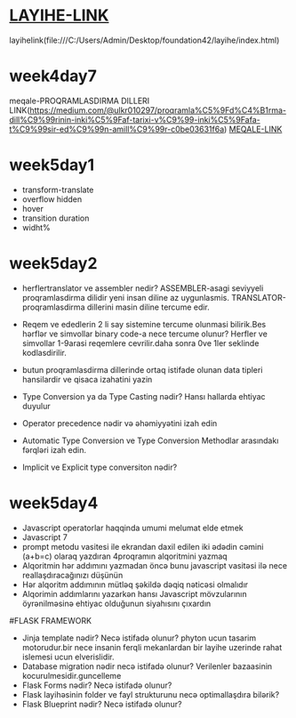 # <a href="file:///C:/Users/Admin/Desktop/foundation42/layihe/index.html">LAYIHE-LINK</a>

layihelink(file:///C:/Users/Admin/Desktop/foundation42/layihe/index.html)


# week4day7
meqale-PROQRAMLASDIRMA DILLERI
LINK(https://medium.com/@ulkr010297/proqramla%C5%9Fd%C4%B1rma-dill%C9%99rinin-inki%C5%9Faf-tarixi-v%C9%99-inki%C5%9Fafa-t%C9%99sir-ed%C9%99n-amill%C9%99r-c0be03631f6a)
<a href="https://medium.com/@ulkr010297/proqramla%C5%9Fd%C4%B1rma-dill%C9%99rinin-inki%C5%9Faf-tarixi-v%C9%99-inki%C5%9Fafa-t%C9%99sir-ed%C9%99n-amill%C9%99r-c0be03631f6a">MEQALE-LINK</a>


# week5day1
- transform-translate
- overflow hidden
- hover
- transition duration
- widht%




# week5day2
- herflertranslator ve assembler nedir?
    ASSEMBLER-asagi seviyyeli proqramlasdirma dilidir yeni insan diline az uygunlasmis.
    TRANSLATOR-proqramlasdirma dillerini masin diline tercume edir.
- Reqem ve ededlerin 2 li say sistemine tercume olunmasi bilirik.Bes hərflər ve simvollar binary code-a nece tercume olunur?
    Herfler ve simvollar 1-9arasi reqemlere cevrilir.daha sonra 0ve 1ler seklinde kodlasdirilir.
- butun proqramlasdirma dillerinde ortaq istifade olunan data tipleri hansilardir ve qisaca izahatini yazin
    
- Type Conversion ya da Type Casting nədir? Hansı hallarda ehtiyac duyulur
- Operator precedence nədir və əhəmiyyətini izah edin
- Automatic Type Conversion ve Type Conversion Methodlar arasındakı fərqləri izah edin.
- Implicit ve Explicit type conversiton nədir?





# week5day4
- Javascript operatorlar haqqinda umumi melumat elde etmek
- Javascript 7
- prompt metodu vasitesi ile ekrandan daxil edilen iki ədədin cəmini (a+b=c) olaraq yazdıran 4proqramın alqoritmini yazmaq
- Alqoritmin hər addımını yazmadan öncə bunu javascript vasitəsi ilə nece reallaşdıracağınızı düşünün
- Hər alqoritm addımının mütləq şəkildə dəqiq nəticəsi olmalıdır
- Alqorimin addımlarını yazarkən hansı Javascript mövzularının öyrənilməsinə ehtiyac olduğunun siyahısını çıxardın

#FLASK FRAMEWORK
- Jinja template nədir? Necə istifadə olunur?
      phyton ucun tasarim motorudur.bir nece insanin ferqli mekanlardan bir layihe uzerinde rahat islemesi ucun elverislidir.
- Database migration nədir necə istifadə olunur?
      Verilenler bazaasinin kocurulmesidir.guncelleme
- Flask Forms nədir? Necə istifadə olunur?
- Flask layihəsinin folder ve fayl strukturunu necə optimallaşdıra bilərik?
- Flask Blueprint nədir? Necə istifadə olunur?


